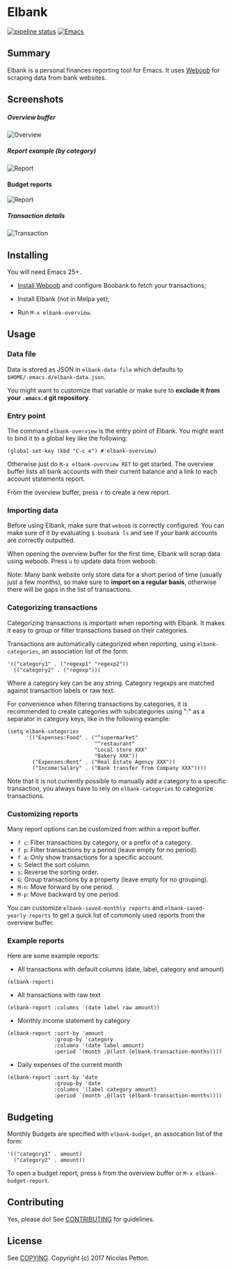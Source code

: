 # Elbank 
[![pipeline status](https://gitlab.petton.fr/nico/elbank/badges/master/pipeline.svg)](https://gitlab.petton.fr/nico/elbank/commits/master) 
[![Emacs](https://img.shields.io/badge/Emacs-25-8e44bd.svg)](https://www.gnu.org/software/emacs/)

## Summary

Elbank is a personal finances reporting tool for Emacs.  It uses
[Weboob](https://weboob.org) for scraping data from bank websites.

## Screenshots

##### Overview buffer

![Overview](screenshots/overview.png)

##### Report example (by category)

![Report](screenshots/report-example.png)

#### Budget reports

![Report](screenshots/budget-report.png)

##### Transaction details

![Transaction](screenshots/transaction-details.png)

## Installing

You will need Emacs 25+.

- [Install Weboob](http://weboob.org/install) and configure Boobank to fetch
  your transactions;
  
- Install Elbank (not in Melpa yet);

- Run `M-x elbank-overview`.

## Usage

### Data file

Data is stored as JSON in `elbank-data-file` which defaults to
`$HOME/.emacs.d/elbank-data.json`. 

You might want to customize that variable or make sure to **exclude it from your
`.emacs.d` git repository**.

### Entry point

The command `elbank-overview` is the entry point of Elbank.  You might want to
bind it to a global key like the following:

```emacs-lisp
(global-set-key (kbd "C-c e") #'elbank-overview)
```

Otherwise just do `M-x elbank-overview RET` to get started.  The overview buffer
lists all bank accounts with their current balance and a link to each account
statements report.

From the overview buffer, press `r` to create a new report.

### Importing data

Before using Elbank, make sure that `weboob` is correctly configured.  You can
make sure of it by evaluating `$ boobank ls` and see if your bank accounts are
correctly outputted.

When opening the overview buffer for the first time, Elbank will scrap data
using weboob.  Press `u` to update data from weboob.

Note: Many bank website only store data for a short period of time (usually just
a few months), so make sure to **import on a regular basis**, otherwise there
will be gaps in the list of transactions.

### Categorizing transactions

Categorizing transactions is important when reporting with Elbank.  It makes it
easy to group or filter transactions based on their categories.

Transactions are automatically categorized when reporting, using
`elbank-categories`, an association list of the form:

```emacs-lisp
'(("category1" . ("regexp1" "regexp2"))
  (("category2" . ("regexp")))
```

Where a category key can be any string.  Category regexps are matched against
transaction labels or raw text.

For convenience when filtering transactions by categories, it is recommended to
create categories with subcategories using ":" as a separator in category keys,
like in the following example:

```emacs-lisp
(setq elbank-categories
      '(("Expenses:Food" . ("^supermarket" 
                            "^restaurant" 
                            "Local store XXX" 
                            "Bakery XXX"))
        ("Expenses:Rent" . ("Real Estate Agency XXX"))
        ("Income:Salary" . ("Bank transfer from Company XXX"))))
```

Note that it is not currently possible to manually add a category to a specific
transaction, you always have to rely on `elbank-categories` to categorize
transactions.

### Customizing reports

Many report options can be customized from within a report buffer.

- `f c`: Filter transactions by category, or a prefix of a category.
- `f p`: Filter transactions by a period (leave empty for no period).
- `f a`: Only show transactions for a specific account.
- `S`: Select the sort column.
- `s`: Reverse the sorting order.
- `G`: Group transactions by a property (leave empty for no grouping).
- `M-n`: Move forward by one period.
- `M-p`: Move backward by one period.

You can customize `elbank-saved-monthly reports` and
`elbank-saved-yearly-reports` to get a quick list of commonly used reports from
the overview buffer.

### Example reports

Here are some example reports:

- All transactions with default columns (date, label, category and amount)
```elisp
(elbank-report)
```

- All transactions with raw text
```elisp
(elbank-report :columns '(date label raw amount))
```
- Monthly income statement by category
```elisp
(elbank-report :sort-by 'amount
               :group-by 'category
               :columns '(date label amount)
               :period `(month ,@(last (elbank-transaction-months))))
```
- Daily expenses of the current month
```elisp
(elbank-report :sort-by 'date
               :group-by 'date
               :columns '(label category amount)
               :period `(month ,@(last (elbank-transaction-months))))
```

## Budgeting

Monthly Budgets are specified with `elbank-budget`, an assocation list of the form:

```elisp
'(("category1" . amount)
  ("category2" . amount))
```

To open a budget report, press `b` from the overview buffer or `M-x elbank-budget-report`.

## Contributing

Yes, please do! See [CONTRIBUTING][] for guidelines.

## License

See [COPYING][]. Copyright (c) 2017 Nicolas Petton.


[CONTRIBUTING]: ./CONTRIBUTING.md
[COPYING]: ./COPYING
